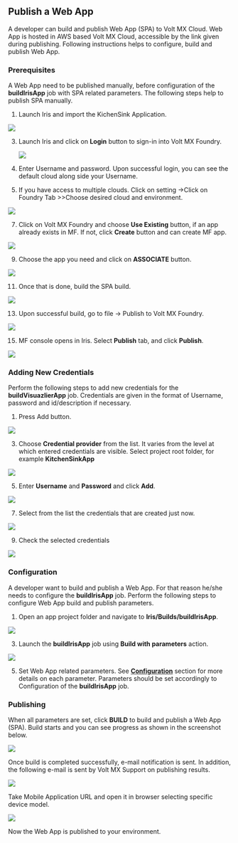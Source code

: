                           

Publish a Web App
-----------------

A developer can build and publish Web App (SPA) to Volt MX Cloud. Web App is hosted in AWS based Volt MX Cloud, accessible by the link given during publishing. Following instructions helps to configure, build and publish Web App.

### Prerequisites

A Web App need to be published manually, before configuration of the **buildIrisApp** job with SPA related parameters. The following steps help to publish SPA manually.

1.  Launch Iris and import the KichenSink Application.

![](Resources/Images/PWA_ImportKitchenSink.png)

3.  Launch Iris and click on **Login** button to sign-in into Volt MX Foundry.
    
    ![](Resources/Images/PWA_LoginIris.png)
    
4.  Enter Username and password. Upon successful login, you can see the default cloud along side your Username.
5.  If you have access to multiple clouds. Click on setting ->Click on Foundry Tab >>Choose desired cloud and environment.

![](Resources/Images/PWA_ProjectSettings.png)

7.  Click on Volt MX Foundry and choose **Use Existing** button, if an app already exists in MF. If not, click **Create** button and can create MF app.

![](Resources/Images/PWA_CreateFoundryApp.png)

9.  Choose the app you need and click on **ASSOCIATE** button.

![](Resources/Images/PWA_FoundryAppAssociate.png)

11.  Once that is done, build the SPA build.

![](Resources/Images/PWA_BuildSPA.png)

13.  Upon successful build, go to file -> Publish to Volt MX Foundry.

![](Resources/Images/PWA_PublishKF.png)

15.  MF console opens in Iris. Select **Publish** tab, and click **Publish**.

![](Resources/Images/PWA_ConfigurePublish.png)

### Adding New Credentials

Perform the following steps to add new credentials for the **buildVisuazlierApp** job. Credentials are given in the format of Username, password and id/description if necessary.

1.  Press Add button.

![](Resources/Images/Config_CloudCredentialsID.png)

3.  Choose **Credential provider** from the list. It varies from the level at which entered credentials are visible. Select project root folder, for example **KitchenSinkApp**

![](Resources/Images/Config_KitchenSickApp.png)

5.  Enter **Username** and **Password** and click **Add**.

![](Resources/Images/Config_FolderCredProvider.png)

7.  Select from the list the credentials that are created just now.

![](Resources/Images/Config_CredSelection.png)

9.  Check the selected credentials

![](Resources/Images/Config_CheckCredentials.png)

### Configuration

A developer want to build and publish a Web App. For that reason he/she needs to configure the **buildIrisApp** job. Perform the following steps to configure Web App build and publish parameters.

1.  Open an app project folder and navigate to **Iris/Builds/buildIrisApp**.

![](Resources/Images/Iris_Builds.png)

3.  Launch the **buildIrisApp** job using **Build with parameters** action.

![](Resources/Images/PWA_Config_BuildWithParams.png)

5.  Set Web App related parameters. See **[Configuration](Configuration.md)** section for more details on each parameter. Parameters should be set accordingly to Configuration of the **buildIrisApp** job.

### Publishing

When all parameters are set, click **BUILD** to build and publish a Web App (SPA). Build starts and you can see progress as shown in the screenshot below.

![](Resources/Images/PWA_Pipeline.png)

Once build is completed successfully, e-mail notification is sent. In addition, the following e-mail is sent by Volt MX Support on publishing results.

![](Resources/Images/PWA_PublishMailVoltMX.png)

Take Mobile Application URL and open it in browser selecting specific device model.

![](Resources/Images/PWA_MobilePlatforms.png)

Now the Web App is published to your environment.
